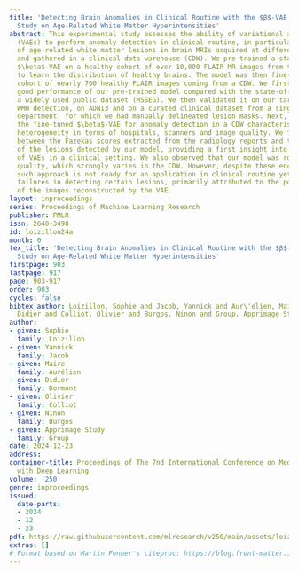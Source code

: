 ```yaml
---
title: 'Detecting Brain Anomalies in Clinical Routine with the $β$-VAE: Feasibility
  Study on Age-Related White Matter Hyperintensities'
abstract: This experimental study assesses the ability of variational autoencoders
  (VAEs) to perform anomaly detection in clinical routine, in particular the detection
  of age-related white matter lesions in brain MRIs acquired at different hospitals
  and gathered in a clinical data warehouse (CDW). We pre-trained a state-of-the-art
  $\beta$-VAE on a healthy cohort of over 10,000 FLAIR MR images from the UK Biobank
  to learn the distribution of healthy brains. The model was then fine-tuned on a
  cohort of nearly 700 healthy FLAIR images coming from a CDW. We first ensured the
  good performance of our pre-trained model compared with the state-of-the-art using
  a widely used public dataset (MSSEG). We then validated it on our target task, age-related
  WMH detection, on ADNI3 and on a curated clinical dataset from a single-site neuroradiology
  department, for which we had manually delineated lesion masks. Next, we applied
  the fine-tuned $\beta$-VAE for anomaly detection in a CDW characterised by an exceptional
  heterogeneity in terms of hospitals, scanners and image quality. We found a correlation
  between the Fazekas scores extracted from the radiology reports and the volumes
  of the lesions detected by our model, providing a first insight into the performance
  of VAEs in a clinical setting. We also observed that our model was robust to image
  quality, which strongly varies in the CDW. However, despite these encouraging results,
  such approach is not ready for an application in clinical routine yet due to occasional
  failures in detecting certain lesions, primarily attributed to the poor quality
  of the images reconstructed by the VAE.
layout: inproceedings
series: Proceedings of Machine Learning Research
publisher: PMLR
issn: 2640-3498
id: loizillon24a
month: 0
tex_title: 'Detecting Brain Anomalies in Clinical Routine with the $β$-VAE: Feasibility
  Study on Age-Related White Matter Hyperintensities'
firstpage: 903
lastpage: 917
page: 903-917
order: 903
cycles: false
bibtex_author: Loizillon, Sophie and Jacob, Yannick and Aur\'elien, Maire and Dormont,
  Didier and Colliot, Olivier and Burgos, Ninon and Group, Apprimage Study
author:
- given: Sophie
  family: Loizillon
- given: Yannick
  family: Jacob
- given: Maire
  family: Aurélien
- given: Didier
  family: Dormont
- given: Olivier
  family: Colliot
- given: Ninon
  family: Burgos
- given: Apprimage Study
  family: Group
date: 2024-12-23
address:
container-title: Proceedings of The 7nd International Conference on Medical Imaging
  with Deep Learning
volume: '250'
genre: inproceedings
issued:
  date-parts:
  - 2024
  - 12
  - 23
pdf: https://raw.githubusercontent.com/mlresearch/v250/main/assets/loizillon24a/loizillon24a.pdf
extras: []
# Format based on Martin Fenner's citeproc: https://blog.front-matter.io/posts/citeproc-yaml-for-bibliographies/
---
```

